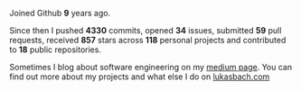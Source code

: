 Joined Github **9** years ago.

Since then I pushed **4330** commits, opened **34** issues, submitted **59** pull requests, received **857** stars across **118** personal projects and contributed to **18** public repositories.

Sometimes I blog about software engineering on my [medium page](https://medium.com/@lukasbach). You can find out more about my projects and what else I do on [lukasbach.com](https://lukasbach.com)
